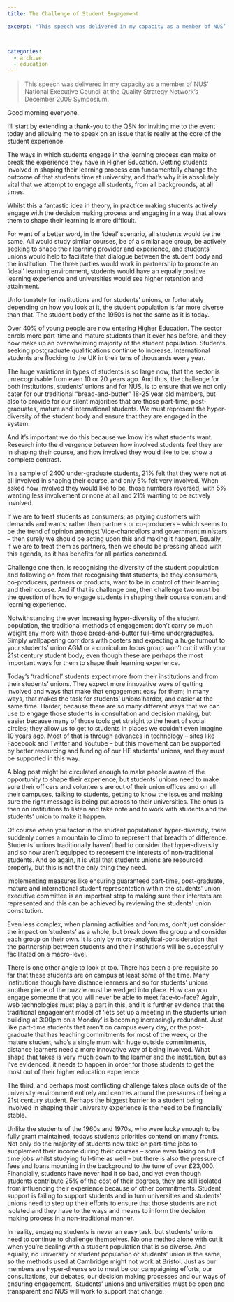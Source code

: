 ```yaml
---
title: The Challenge of Student Engagement

excerpt: "This speech was delivered in my capacity as a member of NUS’ National Executive Council at the Quality Strategy Network’s December 2009 Symposium."



categories:
  - archive
  - education
---
```


> This speech was delivered in my capacity as a member of NUS’ National Executive Council at the Quality Strategy Network’s December 2009 Symposium.

Good morning everyone.

I’ll start by extending a thank-you to the QSN for inviting me to the event today and allowing me to speak on an issue that is really at the core of the student experience.

The ways in which students engage in the learning process can make or break the experience they have in Higher Education. Getting students involved in shaping their learning process can fundamentally change the outcome of that students time at university, and that’s why it is absolutely vital that we attempt to engage all students, from all backgrounds, at all times.

Whilst this a fantastic idea in theory, in practice making students actively engage with the decision making process and engaging in a way that allows them to shape their learning is more difficult.

For want of a better word, in the ‘ideal’ scenario, all students would be the same. All would study similar courses, be of a similar age group, be actively seeking to shape their learning provider and experience, and students’ unions would help to facilitate that dialogue between the student body and the institution. The three parties would work in partnership to promote an ‘ideal’ learning environment, students would have an equally positive learning experience and universities would see higher retention and attainment.

Unfortunately for institutions and for students’ unions, or fortunately depending on how you look at it, the student population is far more diverse than that. The student body of the 1950s is not the same as it is today.

Over 40% of young people are now entering Higher Education. The sector enrols more part-time and mature students than it ever has before, and they now make up an overwhelming majority of the student population. Students seeking postgraduate qualifications continue to increase. International students are flocking to the UK in their tens of thousands every year.

The huge variations in types of students is so large now, that the sector is unrecognisable from even 10 or 20 years ago. And thus, the challenge for both institutions, students’ unions and for NUS, is to ensure that we not only cater for our traditional “bread-and-butter” 18-25 year old members, but also to provide for our silent majorities that are those part-time, post-graduates, mature and international students. We must represent the hyper-diversity of the student body and ensure that they are engaged in the system.

And it’s important we do this because we know it’s what students want. Research into the divergence between how involved students feel they are in shaping their course, and how involved they would like to be, show a complete contrast.

In a sample of 2400 under-graduate students, 21% felt that they were not at all involved in shaping their course, and only 5% felt very involved. When asked how involved they would like to be, those numbers reversed, with 5% wanting less involvement or none at all and 21% wanting to be actively involved.

If we are to treat students as consumers; as paying customers with demands and wants; rather than partners or co-producers – which seems to be the trend of opinion amongst Vice-chancellors and government ministers – then surely we should be acting upon this and making it happen. Equally, if we are to treat them as partners, then we should be pressing ahead with this agenda, as it has benefits for all parties concerned.

Challenge one then, is recognising the diversity of the student population and following on from that recognising that students, be they consumers, co-producers, partners or products, want to be in control of their learning and their course. And if that is challenge one, then challenge two must be the question of how to engage students in shaping their course content and learning experience.

Notwithstanding the ever increasing hyper-diversity of the student population, the traditional methods of engagement don’t carry so much weight any more with those bread-and-butter full-time undergraduates. Simply wallpapering corridors with posters and expecting a huge turnout to your students’ union AGM or a curriculum focus group won’t cut it with your 21st century student body; even though these are perhaps the most important ways for them to shape their learning experience.

Today’s ‘traditional’ students expect more from their institutions and from their students’ unions. They expect more innovative ways of getting involved and ways that make that engagement easy for them; in many ways, that makes the task for students’ unions harder, and easier at the same time. Harder, because there are so many different ways that we can use to engage those students in consultation and decision making, but easier because many of those tools get straight to the heart of social circles; they allow us to get to students in places we couldn’t even imagine 10 years ago. Most of that is through advances in technology – sites like Facebook and Twitter and Youtube – but this movement can be supported by better resourcing and funding of our HE students’ unions, and they must be supported in this way.

A blog post might be circulated enough to make people aware of the opportunity to shape their experience, but students’ unions need to make sure their officers and volunteers are out of their union offices and on all their campuses, talking to students, getting to know the issues and making sure the right message is being put across to their universities. The onus is then on institutions to listen and take note and to work with students and the students’ union to make it happen.

Of course when you factor in the student populations’ hyper-diversity, there suddenly comes a mountain to climb to represent that breadth of difference. Students’ unions traditionally haven’t had to consider that hyper-diversity and so now aren’t equipped to represent the interests of non-traditional students. And so again, it is vital that students unions are resourced properly, but this is not the only thing they need.

Implementing measures like ensuring guaranteed part-time, post-graduate, mature and international student representation within the students’ union executive committee is an important step to making sure their interests are represented and this can be achieved by reviewing the students’ union constitution.

Even less complex, when planning activities and forums, don’t just consider the impact on ‘students’ as a whole, but break down the group and consider each group on their own. It is only by micro-analytical-consideration that the partnership between students and their institutions will be successfully facilitated on a macro-level.

There is one other angle to look at too. There has been a pre-requisite so far that these students are on campus at least some of the time. Many institutions though have distance learners and so for students’ unions another piece of the puzzle must be wedged into place. How can you engage someone that you will never be able to meet face-to-face? Again, web technologies must play a part in this, and it is further evidence that the traditional engagement model of ‘lets set up a meeting in the students union building at 3:00pm on a Monday’ is becoming increasingly redundant. Just like part-time students that aren’t on campus every day, or the post-graduate that has teaching commitments for most of the week, or the mature student, who’s a single mum with huge outside commitments, distance learners need a more innovative way of being involved. What shape that takes is very much down to the learner and the institution, but as I’ve evidenced, it needs to happen in order for those students to get the most out of their higher education experience.

The third, and perhaps most conflicting challenge takes place outside of the university environment entirely and centres around the pressures of being a 21st century student. Perhaps the biggest barrier to a student being involved in shaping their university experience is the need to be financially stable.

Unlike the students of the 1960s and 1970s, who were lucky enough to be fully grant maintained, todays students priorities contend on many fronts. Not only do the majority of students now take on part-time jobs to supplement their income during their courses – some even taking on full time jobs whilst studying full-time as well – but there is also the pressure of fees and loans mounting in the background to the tune of over £23,000. Financially, students have never had it so bad, and yet even though students contribute 25% of the cost of their degrees, they are still isolated from influencing their experience because of other commitments. Student support is failing to support students and in turn universities and students’ unions need to step up their efforts to ensure that those students are not isolated and they have to the ways and means to inform the decision making process in a non-traditional manner.

In reality, engaging students is never an easy task, but students’ unions need to continue to challenge themselves. No one method alone with cut it when you’re dealing with a student population that is so diverse. And equally, no university or student population or students’ union is the same, so the methods used at Cambridge might not work at Bristol. Just as our members are hyper-diverse so to must be our campaigning efforts, our consultations, our debates, our decision making processes and our ways of ensuring engagement.  Students’ unions and universities must be open and transparent and NUS will work to support that change.
